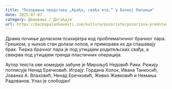 ```yaml
---
title: "Позоришна представа „Крађа, свађа итд.“ у Бачкој Паланци"
date: 2025-07-07
category: Дешавања / Догађаји
url: https://backapalankavesti.com/kultura/pozoriste/pozorisna-predstava-kradja-svadja-itd-u-backoj-palanci/
---
```


Драма почиње доласком психијатра код проблематичног брачног пара. Грешком, у њихов стан долази лопов, и приморава их да спашавају брак. Ћерка брачног пара је под утицајем родитељских свађа, а свекрва под утицајем тренда пластичних операција.

Аутор текста ове комедије забуне је Мирољуб Недовић Рики. Режију потписује Ненад Еречковић. Играју: Гордана Холок, Ивана Танкосић, Јованка А. Влаховић, Ненад Еречковић, Живко Живковић и Немања Радованов. Улаз је слободан!
